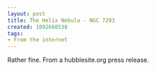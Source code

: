 ```yaml
---
layout: post
title: The Helix Nebula - NGC 7293
created: 1092660538
tags:
- From the internet
---
```

Rather fine. From a hubblesite.org press release.
